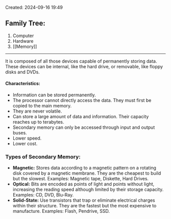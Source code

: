 Created: 2024-09-16 19:49
## Family Tree:
1. Computer
2. Hardware
3. [[Memory]]
-- -
It is composed of all those devices capable of permanently storing data. These devices can be internal, like the hard drive, or removable, like floppy disks and DVDs.
#### Characteristics:
- Information can be stored permanently.
- The processor cannot directly access the data. They must first be copied to the main memory.
- They are never volatile.
- Can store a large amount of data and information. Their capacity reaches up to terabytes.
- Secondary memory can only be accessed through input and output buses.
- Lower speed.
- Lower cost.
### Types of Secondary Memory:
- **Magnetic:** Stores data according to a magnetic pattern on a rotating disk covered by a magnetic membrane. They are the cheapest to build but the slowest. Examples: Magnetic tape, Diskette, Hard Drives.
- **Optical:** Bits are encoded as points of light and points without light, increasing the reading speed although limited by their storage capacity. Examples: CD, DVD, Blu-Ray.
- **Solid-State:** Use transistors that trap or eliminate electrical charges within their structure. They are the fastest but the most expensive to manufacture. Examples: Flash, Pendrive, SSD.